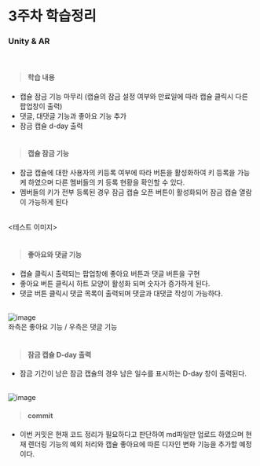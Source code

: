 3주차 학습정리<br/>
===============

### Unity & AR
<br/>

> #### 학습 내용 <br/>
* 캡슐 잠금 기능 마무리 (캡슐의 잠금 설정 여부와 만료일에 따라 캡슐 클릭시 다른 팝업창이 출력)
* 댓글, 대댓글 기능과 좋아요 기능 추가
* 잠금 캡슐 d-day 출력<br/><br/>


> #### 캡슐 잠금 기능<br/>
* 잠금 캡슐에 대한 사용자의 키등록 여부에 따라 버튼을 활성화하여 키 등록을 가능케 하였으며 다른 멤버들의 키 등록 현황을 확인할 수 있다. 
* 멤버들의 키가 전부 등록된 경우 잠금 캡슐 오픈 버튼이 활성화되어 잠금 캡슐 열람이 가능하게 된다<br/><br/>


<테스트 이미지>
<br/><br/>

> #### 좋아요와 댓글 기능<br/>
* 캡슐 클릭시 출력되는 팝업창에 좋아요 버튼과 댓글 버튼을 구현
* 좋아요 버튼 클릭시 하트 모양이 활성화 되며 숫자가 증가하게 된다.
* 댓글 버튼 클릭시 댓글 목록이 출력되며 댓글과 대댓글 작성이 가능하다. <br/><br/>

![image](https://user-images.githubusercontent.com/48250370/89750521-5a08c680-db07-11ea-902f-da52266fc8b3.png)<br/>
좌측은 좋아요 기능 / 우측은 댓글 기능<br/><br/>


> #### 잠금 캡슐 D-day 출력<br/>
* 잠금 기간이 남은 잠금 캡슐의 경우 남은 일수를 표시하는 D-day 창이 출력된다. <br/><br/>

![image](https://user-images.githubusercontent.com/48250370/89750614-af44d800-db07-11ea-91b8-ac852cb686e6.png)<br/>


> #### commit<br/>
* 이번 커밋은 현재 코드 정리가 필요하다고 판단하여 md파일만 업로드 하였으며 현재 렌더링 기능의 예외 처리와 캡슐 좋아요에 따른 디자인 변화 기능을 추가할 예정이다.
